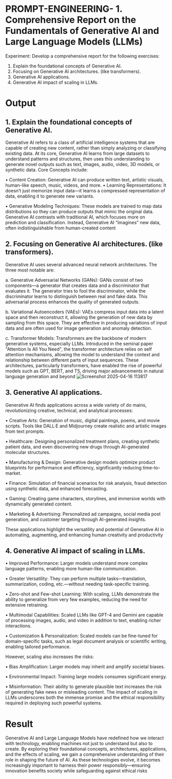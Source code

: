 # PROMPT-ENGINEERING- 1.	Comprehensive Report on the Fundamentals of Generative AI and Large Language Models (LLMs)
Experiment:
Develop a comprehensive report for the following exercises:
1.	Explain the foundational concepts of Generative AI. 
2.	Focusing on Generative AI architectures. (like transformers).
3.	Generative AI applications.
4.	Generative AI impact of scaling in LLMs.

# Output
## 1.	Explain the foundational concepts of Generative AI.
 Generative AI refers to a class of artificial intelligence systems that are capable of creating
 new content, rather than simply analyzing or classifying existing data. At its core, Generative
 AI learns from large datasets to understand patterns and structures, then uses this
 understanding to generate novel outputs such as text, images, audio, video, 3D models, or
 synthetic data. Core Concepts include:
 
 • Content Creation: Generative AI can produce written text, artistic visuals, human-like
 speech, music, videos, and more.
 • Learning Representations: It doesn’t just memorize input data—it learns a compressed
 representation of data, enabling it to generate new variants.
 
• Generative Modeling Techniques: These models are trained to map data distributions so
 they can produce outputs that mimic the original data. Generative AI contrasts with
 traditional AI, which focuses more on prediction and classification. Instead, Generative AI
 “imagines” new data, often indistinguishable from human-created content

 
 ## 2.	Focusing on Generative AI architectures. (like transformers).

 Generative AI uses several advanced neural network architectures. The three most notable
 are:
 
 a. Generative Adversarial Networks (GANs):
 GANs consist of two components—a generator that creates data and a discriminator that
 evaluates it. The generator tries to fool the discriminator, while the discriminator learns to
 distinguish between real and fake data. This adversarial process enhances the quality of
 generated outputs.
 
 b. Variational Autoencoders (VAEs):
 VAEs compress input data into a latent space and then reconstruct it, allowing the generation
 of new data by sampling from this space. They are effective in producing variations of input
 data and are often used for image generation and anomaly detection.
 
 c. Transformer Models:
 Transformers are the backbone of modern generative systems, especially LLMs. Introduced in
 the seminal paper "Attention Is All You Need", the transformer architecture relies on self
 attention mechanisms, allowing the model to understand the context and relationship
 between different parts of input sequences. These architectures, particularly transformers,
 have enabled the rise of powerful models such as GPT, BERT, and T5, driving major
 advancements in natural language generation and beyond
![Screenshot 2025-04-16 113817](https://github.com/user-attachments/assets/49e93de0-5591-4b8a-84b6-d1b0cb2de710)
 
 ## 3.	Generative AI applications.
  Generative AI finds applications across a wide variety of do
mains, revolutionizing creative,
 technical, and analytical processes:
 
 • Creative Arts: Generation of music, digital paintings, poems, and movie scripts. Tools like
 DALL·E and Midjourney create realistic and artistic images from text prompts.
 
 • Healthcare: Designing personalized treatment plans, creating synthetic patient data, and
 even discovering new drugs through AI-generated molecular structures.
 
 • Manufacturing & Design: Generative design models optimize product blueprints for
 performance and efficiency, significantly reducing time-to-market.
 
 • Finance: Simulation of financial scenarios for risk analysis, fraud detection using synthetic
 data, and enhanced forecasting.
 
 • Gaming: Creating game characters, storylines, and immersive worlds with dynamically
 generated content.
 
 • Marketing & Advertising: Personalized ad campaigns, social media post generation, and
 customer targeting through AI-generated insights.
 
 These applications highlight the versatility and potential of Generative AI in automating,
 augmenting, and enhancing human creativity and productivity
 
 ## 4.	Generative AI impact of scaling in LLMs.
• Improved Performance: Larger models understand more complex language patterns,
 enabling more human-like communication.
 
 • Greater Versatility: They can perform multiple tasks—translation, summarization, coding,
 etc.—without needing task-specific training.
 
 • Zero-shot and Few-shot Learning: With scaling, LLMs demonstrate the ability to generalize
 from very few examples, reducing the need for extensive retraining.
 
 • Multimodal Capabilities: Scaled LLMs like GPT-4 and Gemini are capable of processing
 images, audio, and video in addition to text, enabling richer interactions.
 
 • Customization & Personalization: Scaled models can be fine-tuned for domain-specific
 tasks, such as legal document analysis or scientific writing, enabling tailored performance.
 
However, scaling also increases the risks:

 • Bias Amplification: Larger models may inherit and amplify societal biases.
 
 • Environmental Impact: Training large models consumes significant energy.
 
 • Misinformation: Their ability to generate plausible text increases the risk of generating fake
 news or misleading content.
 The impact of scaling in LLMs underscores both the immense promise and the ethical
 responsibility required in deploying such powerful systems.
 



# Result
 Generative AI and Large Language Models have redefined how we interact with technology,
 enabling machines not just to understand but also to create. By exploring their foundational
 concepts, architectures, applications, and the effects of scaling, we gain a comprehensive
 understanding of their role in shaping the future of AI. As these technologies evolve, it
 becomes increasingly important to harness their power responsibly—ensuring innovation
 benefits society while safeguarding against ethical risks
